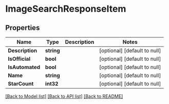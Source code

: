 # ImageSearchResponseItem

## Properties
Name | Type | Description | Notes
------------ | ------------- | ------------- | -------------
**Description** | **string** |  | [optional] [default to null]
**IsOfficial** | **bool** |  | [optional] [default to null]
**IsAutomated** | **bool** |  | [optional] [default to null]
**Name** | **string** |  | [optional] [default to null]
**StarCount** | **int32** |  | [optional] [default to null]

[[Back to Model list]](../README.md#documentation-for-models) [[Back to API list]](../README.md#documentation-for-api-endpoints) [[Back to README]](../README.md)


